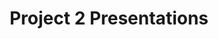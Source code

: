 ---
layout: module
title: "Project 2 Presentations"
type: topic
num: 11
draft: 1
start_date: 2025-12-02
activities:
    - start_date: "2025-12-02"
      title: Each group will present their final project
      type: activity
      draft: 1
exams: [2]
---